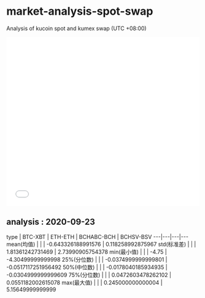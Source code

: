 # market-analysis-spot-swap
Analysis of kucoin spot and kumex swap (UTC +08:00)

<iframe width="100%" height="440" src="./data.html" frameborder="no" border="0" scrolling="no"></iframe>

## analysis : 2020-09-23

type | BTC-XBT | ETH-ETH | BCHABC-BCH | BCHSV-BSV 
---|---|---|---
mean(均值) |  |  | -0.643326188991576 | 0.118258992875967
std(标准差) |  |  | 1.81361242731469 | 2.73990905754378
min(最小值) |  |  | -4.75 | -4.30499999999998
25%(分位数) |  |  | -0.0374999999999801 | -0.0517117251956492
50%(中位数) |  |  | -0.0178040185934935 | -0.0304999999999609
75%(分位数) |  |  | 0.0472603478262102 | 0.0551182002615078
max(最大值) |  |  | 0.245000000000004 | 5.15649999999999
